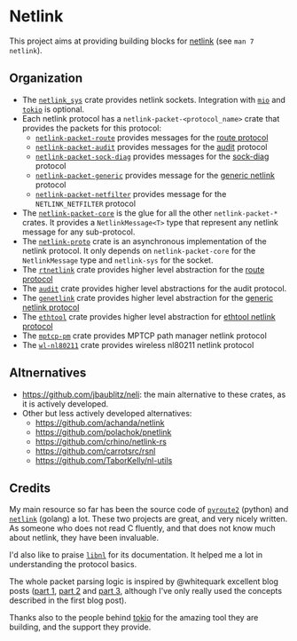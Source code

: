 # Netlink

This project aims at providing building blocks for [netlink][man-netlink] (see
`man 7 netlink`).

## Organization

- The [`netlink_sys`][netlink-sys] crate provides netlink sockets. Integration
  with [`mio`][mio] and [`tokio`][tokio] is optional.
- Each netlink protocol has a `netlink-packet-<protocol_name>` crate that
  provides the packets for this protocol:
    - [`netlink-packet-route`][netlink-packet-route] provides messages for the
      [route protocol][man-rtnetlink]
    - [`netlink-packet-audit`][netlink-packet-audit] provides messages for the
      [audit][man-audit] protocol
    - [`netlink-packet-sock-diag`][netlink-packet-sock-diag] provides messages
      for the [sock-diag][man-sock-diag] protocol
    - [`netlink-packet-generic`][netlink-packet-generic] provides message for
      the [generic netlink][man-genl] protocol
    - [`netlink-packet-netfilter`][netlink-packet-netfilter] provides message
      for the `NETLINK_NETFILTER` protocol
- The [`netlink-packet-core`][netlink-packet-core] is the glue for all the
  other `netlink-packet-*` crates. It provides a `NetlinkMessage<T>` type that
  represent any netlink message for any sub-protocol.
- The [`netlink-proto`][netlink-proto] crate is an asynchronous implementation
  of the netlink protocol. It only depends on `netlink-packet-core` for the
  `NetlinkMessage` type and `netlink-sys` for the socket.
- The [`rtnetlink`][rtnetlink] crate provides higher level abstraction for the
  [route protocol][man-rtnetlink]
- The [`audit`][audit] crate provides higher level abstractions for the audit
  protocol.
- The [`genetlink`][genetlink] crate provides higher level abstraction for the
  [generic netlink protocol][man-genl]
- The [`ethtool`][ethtool] crate provides higher level abstraction for
  [ethtool netlink protocol][ethtool-kernel-doc]
- The [`mptcp-pm`][mptcp-pm] crate provides MPTCP path manager netlink protocol
- The [`wl-nl80211`][wl-nl80211] crate provides wireless nl80211 netlink
  protocol


## Altnernatives

- https://github.com/jbaublitz/neli: the main alternative to these crates, as
  it is actively developed.
- Other but less actively developed alternatives:
  - https://github.com/achanda/netlink
  - https://github.com/polachok/pnetlink
  - https://github.com/crhino/netlink-rs
  - https://github.com/carrotsrc/rsnl
  - https://github.com/TaborKelly/nl-utils

## Credits

My main resource so far has been the source code of [`pyroute2`][pyroute2]
(python) and [`netlink`][netlink-go] (golang) a lot. These two projects are
great, and very nicely written. As someone who does not read C fluently, and
that does not know much about netlink, they have been invaluable.

I'd also like to praise [`libnl`][libnl] for its documentation. It helped me a
lot in understanding the protocol basics.

The whole packet parsing logic is inspired by @whitequark excellent blog posts
([part 1][whitequark-1], [part 2][whitequark-2] and [part 3][whitequark-3],
although I've only really used the concepts described in the first blog post).

Thanks also to the people behind [tokio](tokio.rs) for the amazing tool they
are building, and the support they provide.

[man-netlink]: https://www.man7.org/linux/man-pages/man7/netlink.7.html
[man-audit]: https://man7.org/linux/man-pages/man3/audit_open.3.html
[man-sock-diag]: https://www.man7.org/linux/man-pages/man7/sock_diag.7.html
[man-rtnetlink]: https://www.man7.org/linux/man-pages/man7/rtnetlink.7.html
[man-genl]: https://www.man7.org/linux/man-pages/man8/genl.8.html
[generic-netlink-lwn]: https://lwn.net/Articles/208755/
[mio]: https://github.com/tokio-rs/mio
[tokio]: https://github.com/tokio-rs/tokio
[route-proto-doc]: https://www.infradead.org/~tgr/libnl/doc/route.html
[netlink-go]: https://github.com/vishvananda/netlink
[pyroute2]: https://github.com/svinota/pyroute2/tree/master/pyroute2/netlink
[libnl]: https://www.infradead.org/~tgr/libnl
[whitequark-1]: https://lab.whitequark.org/notes/2016-12-13/abstracting-over-mutability-in-rust
[whitequark-2]: https://lab.whitequark.org/notes/2016-12-17/owning-collections-in-heap-less-rust
[whitequark-3]: https://lab.whitequark.org/notes/2017-01-16/abstracting-over-mutability-in-rust-macros
[ethtool-kernel-doc]: https://www.kernel.org/doc/html/latest/networking/ethtool-netlink.html
[netlink-sys]: https://github.com/rust-netlink/netlink-sys
[netlink-packet-route]: https://github.com/rust-netlink/netlink-packet-route
[netlink-packet-audit]: https://github.com/rust-netlink/netlink-packet-audit
[netlink-packet-sock-diag]: https://github.com/rust-netlink/netlink-packet-sock-diag
[netlink-packet-generic]: https://github.com/rust-netlink/netlink-packet-generic
[netlink-packet-netfilter]: https://github.com/rust-netlink/netlink-packet-netfilter
[netlink-packet-core]: https://github.com/rust-netlink/netlink-packet-core
[netlink-proto]: https://github.com/rust-netlink/netlink-proto
[rtnetlink]: https://github.com/rust-netlink/rtnetlink
[audit]: https://github.com/rust-netlink/audit
[genetlink]: https://github.com/rust-netlink/genetlink
[ethtool]: https://github.com/rust-netlink/ethtool
[mptcp-pm]: https://github.com/rust-netlink/mptcp-pm
[wl-nl80211]: https://github.com/rust-netlink/wl-nl80211
